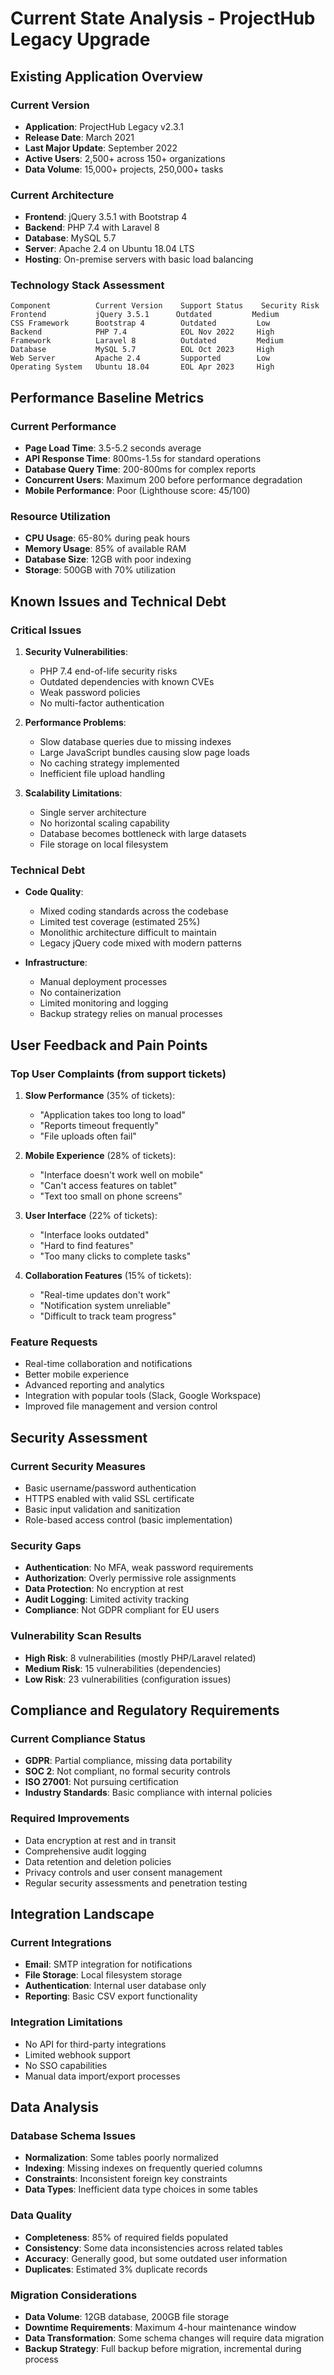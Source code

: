 # Current State Analysis - ProjectHub Legacy Upgrade

## Existing Application Overview

### Current Version
- **Application**: ProjectHub Legacy v2.3.1
- **Release Date**: March 2021
- **Last Major Update**: September 2022
- **Active Users**: 2,500+ across 150+ organizations
- **Data Volume**: 15,000+ projects, 250,000+ tasks

### Current Architecture
- **Frontend**: jQuery 3.5.1 with Bootstrap 4
- **Backend**: PHP 7.4 with Laravel 8
- **Database**: MySQL 5.7
- **Server**: Apache 2.4 on Ubuntu 18.04 LTS
- **Hosting**: On-premise servers with basic load balancing

### Technology Stack Assessment
```
Component          Current Version    Support Status    Security Risk
Frontend           jQuery 3.5.1      Outdated         Medium
CSS Framework      Bootstrap 4        Outdated         Low
Backend            PHP 7.4            EOL Nov 2022     High
Framework          Laravel 8          Outdated         Medium
Database           MySQL 5.7          EOL Oct 2023     High
Web Server         Apache 2.4         Supported        Low
Operating System   Ubuntu 18.04       EOL Apr 2023     High
```

## Performance Baseline Metrics

### Current Performance
- **Page Load Time**: 3.5-5.2 seconds average
- **API Response Time**: 800ms-1.5s for standard operations
- **Database Query Time**: 200-800ms for complex reports
- **Concurrent Users**: Maximum 200 before performance degradation
- **Mobile Performance**: Poor (Lighthouse score: 45/100)

### Resource Utilization
- **CPU Usage**: 65-80% during peak hours
- **Memory Usage**: 85% of available RAM
- **Database Size**: 12GB with poor indexing
- **Storage**: 500GB with 70% utilization

## Known Issues and Technical Debt

### Critical Issues
1. **Security Vulnerabilities**:
   - PHP 7.4 end-of-life security risks
   - Outdated dependencies with known CVEs
   - Weak password policies
   - No multi-factor authentication

2. **Performance Problems**:
   - Slow database queries due to missing indexes
   - Large JavaScript bundles causing slow page loads
   - No caching strategy implemented
   - Inefficient file upload handling

3. **Scalability Limitations**:
   - Single server architecture
   - No horizontal scaling capability
   - Database becomes bottleneck with large datasets
   - File storage on local filesystem

### Technical Debt
- **Code Quality**: 
  - Mixed coding standards across the codebase
  - Limited test coverage (estimated 25%)
  - Monolithic architecture difficult to maintain
  - Legacy jQuery code mixed with modern patterns

- **Infrastructure**:
  - Manual deployment processes
  - No containerization
  - Limited monitoring and logging
  - Backup strategy relies on manual processes

## User Feedback and Pain Points

### Top User Complaints (from support tickets)
1. **Slow Performance** (35% of tickets):
   - "Application takes too long to load"
   - "Reports timeout frequently"
   - "File uploads often fail"

2. **Mobile Experience** (28% of tickets):
   - "Interface doesn't work well on mobile"
   - "Can't access features on tablet"
   - "Text too small on phone screens"

3. **User Interface** (22% of tickets):
   - "Interface looks outdated"
   - "Hard to find features"
   - "Too many clicks to complete tasks"

4. **Collaboration Features** (15% of tickets):
   - "Real-time updates don't work"
   - "Notification system unreliable"
   - "Difficult to track team progress"

### Feature Requests
- Real-time collaboration and notifications
- Better mobile experience
- Advanced reporting and analytics
- Integration with popular tools (Slack, Google Workspace)
- Improved file management and version control

## Security Assessment

### Current Security Measures
- Basic username/password authentication
- HTTPS enabled with valid SSL certificate
- Basic input validation and sanitization
- Role-based access control (basic implementation)

### Security Gaps
- **Authentication**: No MFA, weak password requirements
- **Authorization**: Overly permissive role assignments
- **Data Protection**: No encryption at rest
- **Audit Logging**: Limited activity tracking
- **Compliance**: Not GDPR compliant for EU users

### Vulnerability Scan Results
- **High Risk**: 8 vulnerabilities (mostly PHP/Laravel related)
- **Medium Risk**: 15 vulnerabilities (dependencies)
- **Low Risk**: 23 vulnerabilities (configuration issues)

## Compliance and Regulatory Requirements

### Current Compliance Status
- **GDPR**: Partial compliance, missing data portability
- **SOC 2**: Not compliant, no formal security controls
- **ISO 27001**: Not pursuing certification
- **Industry Standards**: Basic compliance with internal policies

### Required Improvements
- Data encryption at rest and in transit
- Comprehensive audit logging
- Data retention and deletion policies
- Privacy controls and user consent management
- Regular security assessments and penetration testing

## Integration Landscape

### Current Integrations
- **Email**: SMTP integration for notifications
- **File Storage**: Local filesystem storage
- **Authentication**: Internal user database only
- **Reporting**: Basic CSV export functionality

### Integration Limitations
- No API for third-party integrations
- Limited webhook support
- No SSO capabilities
- Manual data import/export processes

## Data Analysis

### Database Schema Issues
- **Normalization**: Some tables poorly normalized
- **Indexing**: Missing indexes on frequently queried columns
- **Constraints**: Inconsistent foreign key constraints
- **Data Types**: Inefficient data type choices in some tables

### Data Quality
- **Completeness**: 85% of required fields populated
- **Consistency**: Some data inconsistencies across related tables
- **Accuracy**: Generally good, but some outdated user information
- **Duplicates**: Estimated 3% duplicate records

### Migration Considerations
- **Data Volume**: 12GB database, 200GB file storage
- **Downtime Requirements**: Maximum 4-hour maintenance window
- **Data Transformation**: Some schema changes will require data migration
- **Backup Strategy**: Full backup before migration, incremental during process
